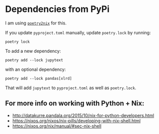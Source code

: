 # Dependencies from PyPi

I am using [`poetry2nix`](https://github.com/nix-community/poetry2nix) for this.

If you update `pyproject.toml` manually, update `poetry.lock` by running:

```
poetry lock
```

To add a new dependency:

```
poetry add --lock jupytext
```

with an optional dependency:

```
poetry add --lock pandas[xlrd]
```

That will add `jupytext` to `pyproject.toml` as well as `poetry.lock`.

## For more info on working with Python + Nix:

- http://datakurre.pandala.org/2015/10/nix-for-python-developers.html
- https://nixos.org/nixos/nix-pills/developing-with-nix-shell.html
- https://nixos.org/nix/manual/#sec-nix-shell
